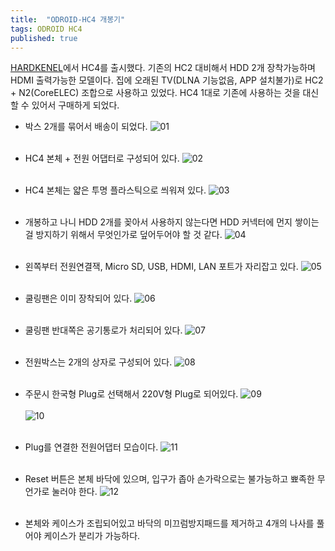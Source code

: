 ```yaml
---
title:  "ODROID-HC4 개봉기"
tags: ODROID HC4
published: true
---
```


[HARDKENEL](https://www.hardkernel.com/ko/)에서 HC4를 출시했다. 기존의 HC2 대비해서 HDD 2개 장착가능하며 HDMI 출력가능한 모델이다. 집에 오래된 TV(DLNA 기능없음, APP 설치불가)로 HC2 + N2(CoreELEC) 조합으로 사용하고 있었다. HC4 1대로 기존에 사용하는 것을 대신 할 수 있어서 구매하게 되었다.

* 박스 2개를 묶어서 배송이 되었다.
![01](/assets/images/20210102/01.png)<br><br>

* HC4 본체 + 전원 어댑터로 구성되어 있다.
![02](/assets/images/20210102/02.png)<br><br>

* HC4 본체는 얇은 투명 플라스틱으로 씌워져 있다.
![03](/assets/images/20210102/03.png)<br><br>

* 개봉하고 나니 HDD 2개를 꽂아서 사용하지 않는다면 HDD 커넥터에 먼지 쌓이는 걸 방지하기 위해서 무엇인가로 덮어두어야 할 것 같다.
![04](/assets/images/20210102/04.png)<br><br>

* 왼쪽부터 전원연결잭, Micro SD, USB, HDMI, LAN 포트가 자리잡고 있다.
![05](/assets/images/20210102/05.png)<br><br>

* 쿨링팬은 이미 장착되어 있다.
![06](/assets/images/20210102/06.png)<br><br>

* 쿨링팬 반대쪽은 공기통로가 처리되어 있다.
![07](/assets/images/20210102/07.png)<br><br>

* 전원박스는 2개의 상자로 구성되어 있다.
![08](/assets/images/20210102/08.png)<br><br>

* 주문시 한국형 Plug로 선택해서 220V형 Plug로 되어있다.
![09](/assets/images/20210102/09.png)<br><br>
![10](/assets/images/20210102/10.png)<br><br>

* Plug를 연결한 전원어댑터 모습이다.
![11](/assets/images/20210102/11.png)<br><br>

* Reset 버튼은 본체 바닥에 있으며, 입구가 좁아 손가락으로는 불가능하고 뾰족한 무언가로 눌러야 한다.
![12](/assets/images/20210102/12.png)<br><br>

* 본체와 케이스가 조립되어있고 바닥의 미끄럼방지패드를 제거하고 4개의 나사를 풀어야 케이스가 분리가 가능하다.
